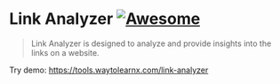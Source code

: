 # Link Analyzer [![Awesome](https://cdn.rawgit.com/sindresorhus/awesome/d7305f38d29fed78fa85652e3a63e154dd8e8829/media/badge.svg)](https://github.com/sindresorhus/awesome)

>Link Analyzer is designed to analyze and provide insights into the links on a website.

Try demo: https://tools.waytolearnx.com/link-analyzer
